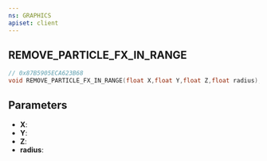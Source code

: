 ```yaml
---
ns: GRAPHICS
apiset: client
---
```

## REMOVE_PARTICLE_FX_IN_RANGE

```c
// 0x87B5905ECA623B68
void REMOVE_PARTICLE_FX_IN_RANGE(float X,float Y,float Z,float radius);
```


## Parameters
* **X**:
* **Y**:
* **Z**:
* **radius**: